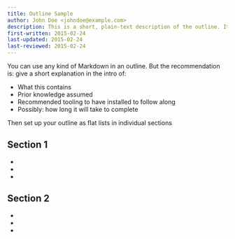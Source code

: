 ```yaml
---
title: Outline Sample
author: John Doe <johndoe@example.com>
description: This is a short, plain-text description of the outline. It's optional, but may prove useful to others.
first-written: 2015-02-24
last-updated: 2015-02-24
last-reviewed: 2015-02-24
---
```


You can use any kind of Markdown in an outline. But the recommendation is: give a short explanation in the intro of:

* What this contains
* Prior knowledge assumed
* Recommended tooling to have installed to follow along
* Possibly: how long it will take to complete

Then set up your outline as flat lists in individual sections

## Section 1

* [](../content/subject1.md)
* [](../content/subject2.md)
* [](../content/subject3.md)

## Section 2

* [](../content/subject4.md)
* [](../content/subject5.md)
* [](../content/subject6.md)
